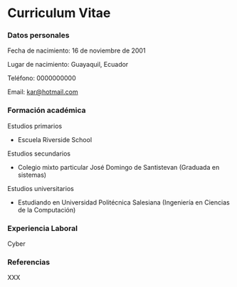 # Curriculum Vitae
### Datos personales

Fecha de nacimiento: 16 de noviembre de 2001

Lugar de nacimiento: Guayaquil, Ecuador

Teléfono: 0000000000

Email: kar@hotmail.com

### Formación académica

Estudios primarios
- Escuela Riverside School

Estudios secundarios
- Colegio mixto particular José Domingo de Santistevan (Graduada en sistemas)

Estudios universitarios
- Estudiando en Universidad Politécnica Salesiana (Ingeniería en Ciencias de la Computación)

### Experiencia Laboral
Cyber

### Referencias
XXX
